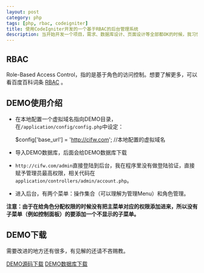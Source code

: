 ```yaml
---
layout: post
category: php
tags: [php, rbac, codeigniter]
title: 使用CodeIgniter开发的一个基于RBAC的后台管理系统
description: 当开始开发一个项目，需求、数据库设计、页面设计等全部都OK的时候，我习惯于先从后台开发入手，这个时候就需要一个很实用而且方便的权限控制系统了，我的选择是RBAC这种设计模式。现在把简单的一个DEMO分享出来，如果有这个东西的话，几乎任何项目都可以在此基础上快捷高效的开发了。
---
```


## RBAC

Role-Based Access Control，指的是基于角色的访问控制。想要了解更多，可以看百度百科词条 [RBAC](http://baike.baidu.com/view/73432.htm) 。

## DEMO使用介绍

* 在本地配置一个虚拟域名指向DEMO目录，在`/application/config/config.php`中设定：
    
    $config['base_url'] = 'http://cifw.com'; //本地配置的虚拟域名

* 导入DEMO数据库，后面会给DEMO数据库下载

* `http://cifw.com/admin`直接登陆到后台，我在程序里没有做登陆验证，直接赋予管理员最高权限，相关代码在`application/controllers/admin/account.php`。

* 进入后台，有两个菜单：操作集合（可以理解为管理Menu）和角色管理。

**注意：由于在给角色分配权限的时候没有把主菜单对应的权限添加进来，所以没有子菜单（例如控制面板）的要添加一个不显示的子菜单。**

## DEMO下载

需要改进的地方还有很多，有见解的还请不吝赐教。

[DEMO源码下载](http://www.luchanghong.com/upload/attachement/20130308/RBAC_DEMO.tar.gz)
[DEMO数据库下载](http://www.luchanghong.com/upload/attachement/20130308/RBAC_DB.sql)
